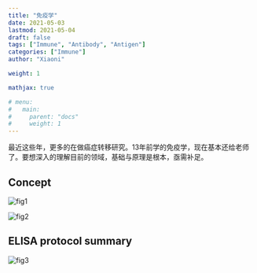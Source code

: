 ```yaml
---
title: "免疫学"
date: 2021-05-03
lastmod: 2021-05-04
draft: false
tags: ["Immune", "Antibody", "Antigen"]
categories: ["Immune"]
author: "Xiaoni"

weight: 1

mathjax: true

# menu:
#   main:
#     parent: "docs"
#     weight: 1
---
```


最近这些年，更多的在做癌症转移研究。13年前学的免疫学，现在基本还给老师了。要想深入的理解目前的领域，基础与原理是根本，亟需补足。

<!--more-->

## Concept
![fig1](fig1.jpeg)

![fig2](fig2.jpeg)

## ELISA protocol summary

![fig3](fig3.png)

